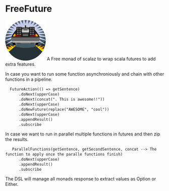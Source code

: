 # FreeFuture
![My image](img/future.png)
A Free monad of scalaz to wrap scala futures to add extra features.

In case you want to run some function asynchroniously and chain with other functions in a pipeline.

```
  FutureAction(() => getSentence)
      .doNext(upperCase)
      .doNext(concat(". This is awesome!!"))
      .doNext(upperCase)
      .doNewFuture(replace("AWESOME", "cool"))
      .doNext(upperCase)
      .appendResult()
      .subscribe

```

In case we want to run in parallel multiple functions in futures and then zip the results.

```
   ParallelFunctions(getSentence, getSecondSentence, concat --> The function to apply once the paralle functions finish)
      .doNext(upperCase)
      .appendResult()
      .subscribe
```

The DSL will manage all monads response to extract values as Option or Either.
